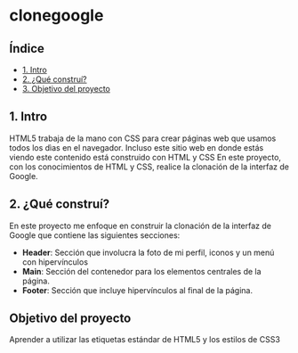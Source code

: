 # clonegoogle
## Índice
* [1. Intro](https://github.com/diannamanzo/clonegoogle/blob/main/README.md#1-intro)
* [2. ¿Qué construí?](https://github.com/diannamanzo/clonegoogle/blob/main/README.md#2-qu%C3%A9-constru%C3%AD)
* [3. Objetivo del proyecto]()

## 1. Intro

HTML5 trabaja de la mano con CSS para crear páginas web que usamos todos los dìas en el navegador. Incluso este sitio web en donde estás viendo este contenido está construido con HTML y CSS
En este proyecto, con los conocimientos de HTML y CSS, realice la clonación de la interfaz de Google.


## 2. ¿Qué construí?

En este proyecto me enfoque en construir la clonación de la interfaz de Google que contiene las siguientes secciones:

* **Header**: Sección que involucra la foto de mi perfil, iconos y un menú con hipervínculos
* **Main**: Sección del contenedor para los elementos centrales de la página.
* **Footer**: Sección que incluye hipervínculos al final de la página.

## Objetivo del proyecto
Aprender a utilizar las etiquetas estándar de HTML5 y los estilos de CSS3
